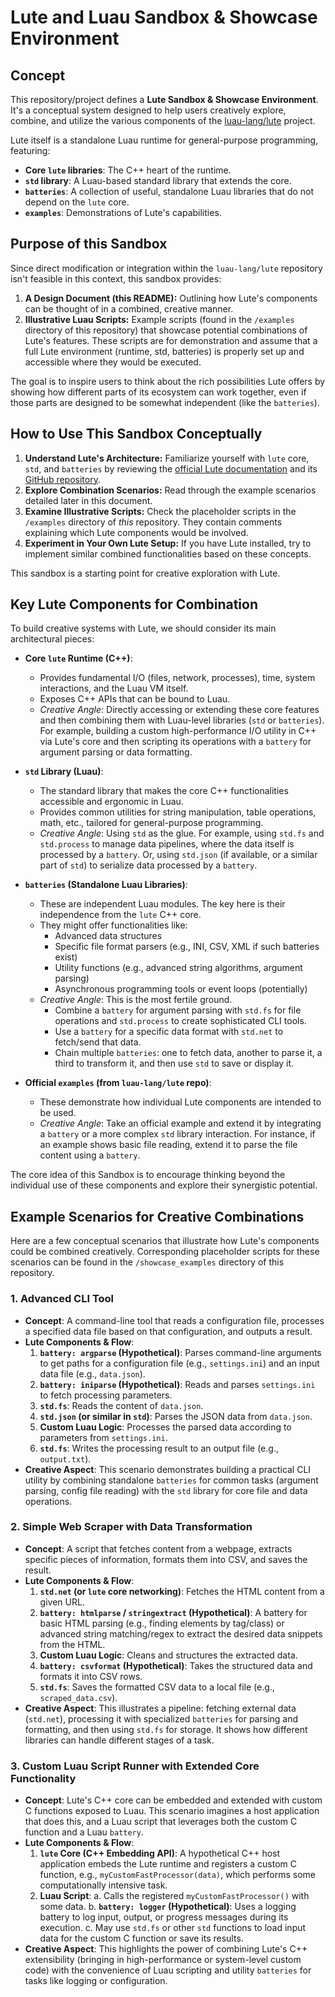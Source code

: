 # Lute and Luau Sandbox & Showcase Environment

## Concept

This repository/project defines a **Lute Sandbox & Showcase Environment**. It's a conceptual system designed to help users creatively explore, combine, and utilize the various components of the [luau-lang/lute](https://github.com/luau-lang/lute) project.

Lute itself is a standalone Luau runtime for general-purpose programming, featuring:
*   **Core `lute` libraries**: The C++ heart of the runtime.
*   **`std` library**: A Luau-based standard library that extends the core.
*   **`batteries`**: A collection of useful, standalone Luau libraries that do not depend on the `lute` core.
*   **`examples`**: Demonstrations of Lute's capabilities.

## Purpose of this Sandbox

Since direct modification or integration within the `luau-lang/lute` repository isn't feasible in this context, this sandbox provides:
1.  **A Design Document (this README):** Outlining how Lute's components can be thought of in a combined, creative manner.
2.  **Illustrative Luau Scripts:** Example scripts (found in the `/examples` directory of this repository) that showcase potential combinations of Lute's features. These scripts are for demonstration and assume that a full Lute environment (runtime, std, batteries) is properly set up and accessible where they would be executed.

The goal is to inspire users to think about the rich possibilities Lute offers by showing how different parts of its ecosystem can work together, even if those parts are designed to be somewhat independent (like the `batteries`).

## How to Use This Sandbox Conceptually

1.  **Understand Lute's Architecture:** Familiarize yourself with `lute` core, `std`, and `batteries` by reviewing the [official Lute documentation](https://luau-lang.github.io/lute/) and its [GitHub repository](https://github.com/luau-lang/lute).
2.  **Explore Combination Scenarios:** Read through the example scenarios detailed later in this document.
3.  **Examine Illustrative Scripts:** Check the placeholder scripts in the `/examples` directory of *this* repository. They contain comments explaining which Lute components would be involved.
4.  **Experiment in Your Own Lute Setup:** If you have Lute installed, try to implement similar combined functionalities based on these concepts.

This sandbox is a starting point for creative exploration with Lute.

## Key Lute Components for Combination

To build creative systems with Lute, we should consider its main architectural pieces:

*   **Core `lute` Runtime (C++)**:
    *   Provides fundamental I/O (files, network, processes), time, system interactions, and the Luau VM itself.
    *   Exposes C++ APIs that can be bound to Luau.
    *   *Creative Angle*: Directly accessing or extending these core features and then combining them with Luau-level libraries (`std` or `batteries`). For example, building a custom high-performance I/O utility in C++ via Lute's core and then scripting its operations with a `battery` for argument parsing or data formatting.

*   **`std` Library (Luau)**:
    *   The standard library that makes the core C++ functionalities accessible and ergonomic in Luau.
    *   Provides common utilities for string manipulation, table operations, math, etc., tailored for general-purpose programming.
    *   *Creative Angle*: Using `std` as the glue. For example, using `std.fs` and `std.process` to manage data pipelines, where the data itself is processed by a `battery`. Or, using `std.json` (if available, or a similar part of `std`) to serialize data processed by a `battery`.

*   **`batteries` (Standalone Luau Libraries)**:
    *   These are independent Luau modules. The key here is their independence from the `lute` C++ core.
    *   They might offer functionalities like:
        *   Advanced data structures
        *   Specific file format parsers (e.g., INI, CSV, XML if such batteries exist)
        *   Utility functions (e.g., advanced string algorithms, argument parsing)
        *   Asynchronous programming tools or event loops (potentially)
    *   *Creative Angle*: This is the most fertile ground.
        *   Combine a `battery` for argument parsing with `std.fs` for file operations and `std.process` to create sophisticated CLI tools.
        *   Use a `battery` for a specific data format with `std.net` to fetch/send that data.
        *   Chain multiple `batteries`: one to fetch data, another to parse it, a third to transform it, and then use `std` to save or display it.

*   **Official `examples` (from `luau-lang/lute` repo)**:
    *   These demonstrate how individual Lute components are intended to be used.
    *   *Creative Angle*: Take an official example and extend it by integrating a `battery` or a more complex `std` library interaction. For instance, if an example shows basic file reading, extend it to parse the file content using a `battery`.

The core idea of this Sandbox is to encourage thinking beyond the individual use of these components and explore their synergistic potential.

## Example Scenarios for Creative Combinations

Here are a few conceptual scenarios that illustrate how Lute's components could be combined creatively. Corresponding placeholder scripts for these scenarios can be found in the `/showcase_examples` directory of this repository.

### 1. Advanced CLI Tool

*   **Concept**: A command-line tool that reads a configuration file, processes a specified data file based on that configuration, and outputs a result.
*   **Lute Components & Flow**:
    1.  **`battery: argparse` (Hypothetical)**: Parses command-line arguments to get paths for a configuration file (e.g., `settings.ini`) and an input data file (e.g., `data.json`).
    2.  **`battery: iniparse` (Hypothetical)**: Reads and parses `settings.ini` to fetch processing parameters.
    3.  **`std.fs`**: Reads the content of `data.json`.
    4.  **`std.json` (or similar in `std`)**: Parses the JSON data from `data.json`.
    5.  **Custom Luau Logic**: Processes the parsed data according to parameters from `settings.ini`.
    6.  **`std.fs`**: Writes the processing result to an output file (e.g., `output.txt`).
*   **Creative Aspect**: This scenario demonstrates building a practical CLI utility by combining standalone `batteries` for common tasks (argument parsing, config file reading) with the `std` library for core file and data operations.

### 2. Simple Web Scraper with Data Transformation

*   **Concept**: A script that fetches content from a webpage, extracts specific pieces of information, formats them into CSV, and saves the result.
*   **Lute Components & Flow**:
    1.  **`std.net` (or `lute` core networking)**: Fetches the HTML content from a given URL.
    2.  **`battery: htmlparse` / `stringextract` (Hypothetical)**: A battery for basic HTML parsing (e.g., finding elements by tag/class) or advanced string matching/regex to extract the desired data snippets from the HTML.
    3.  **Custom Luau Logic**: Cleans and structures the extracted data.
    4.  **`battery: csvformat` (Hypothetical)**: Takes the structured data and formats it into CSV rows.
    5.  **`std.fs`**: Saves the formatted CSV data to a local file (e.g., `scraped_data.csv`).
*   **Creative Aspect**: This illustrates a pipeline: fetching external data (`std.net`), processing it with specialized `batteries` for parsing and formatting, and then using `std.fs` for storage. It shows how different libraries can handle different stages of a task.

### 3. Custom Luau Script Runner with Extended Core Functionality

*   **Concept**: Lute's C++ core can be embedded and extended with custom C functions exposed to Luau. This scenario imagines a host application that does this, and a Luau script that leverages both the custom C function and a Luau `battery`.
*   **Lute Components & Flow**:
    1.  **`lute` Core (C++ Embedding API)**: A hypothetical C++ host application embeds the Lute runtime and registers a custom C function, e.g., `myCustomFastProcessor(data)`, which performs some computationally intensive task.
    2.  **Luau Script**:
        a.  Calls the registered `myCustomFastProcessor()` with some data.
        b.  **`battery: logger` (Hypothetical)**: Uses a logging battery to log input, output, or progress messages during its execution.
        c.  May use `std.fs` or other `std` functions to load input data for the custom C function or save its results.
*   **Creative Aspect**: This highlights the power of combining Lute's C++ extensibility (bringing in high-performance or system-level custom code) with the convenience of Luau scripting and utility `batteries` for tasks like logging or configuration.
